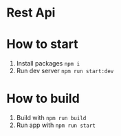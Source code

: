 # Rest Api

# How to start

1. Install packages `npm i`
2. Run dev server `npm run start:dev`

# How to build 

1. Build with `npm run build`
2. Run app with `npm run start`

